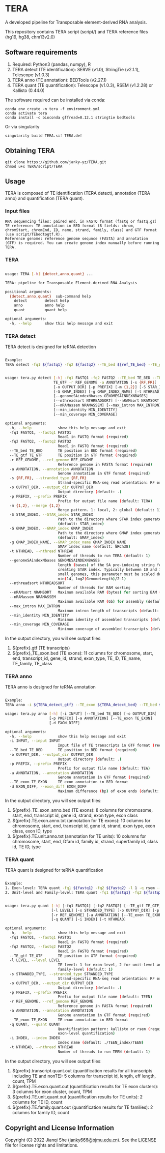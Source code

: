 # TERA
A developed pipeline for Transposable element-derived RNA analysis.

This repository contains TERA script (script/) and TERA reference files (hg19, hg38, chm13v2.0)
## Software requirements

1. Required: Python3 (pandas, numpy), R
2. TERA detect (TE identification): SERVE (v1.0), StringTie (v2.1.1), Telescope (v1.0.3)
3. TERA anno (TE annotation): BEDTools (v2.27.1)
4. TERA quant (TE quantification): Telescope (v1.0.3), RSEM (v1.2.28) or Kallisto (0.44.0)

The software required can be installed via conda:
```
conda env create -n tera -f environment.yml
conda activate tera
conda install -c bioconda gffread=0.12.1 stringtie bedtools
```

Or via singularity
```
singularity build TERA.sif TERA.def
```

## Obtaining TERA

```
git clone https://github.com/janky-yz/TERA.git
chmod u+x TERA/script/TERA
```

## Usage

TERA is composed of TE identification (TERA detect), annotation (TERA anno) and quantification (TERA quant).

### Input files

```
RNA sequencing files: paired end, in FASTQ format (fastq or fastq.gz)
TE reference: TE annotation in BED format (8 fields: chrom, chromStart, chromEnd, ID, name, strand, family, class) and GTF format (use script/TEbedtogtf.R).
Reference genome: reference genome sequnce (FASTA) and annotation (GTF) is required. You can create genome index manually before running TERA.
```

### TERA

```bash

usage: TERA [-h] {detect,anno,quant} ...

TERA: pipeline for Transposable Element-derived RNA Analysis

positional arguments:
  {detect,anno,quant}  sub-command help
    detect        detect help
    anno          anno help
    quant         quant help

optional arguments:
  -h, --help      show this help message and exit
```

### TERA detect

TERA detect is designed for teRNA detection

```bash

Example:
TERA detect -fq1 ${fastq1} -fq2 ${fastq2} --TE_bed ${ref_TE_bed} --TE_gtf ${ref_TE_gtf} -p ${prefix} -r ${ref_genome_fasta} -a ${ref_genome_gtf} -t ${nthread}
```

```bash

usage: tera.py detect [-h] -fq1 FASTQ1 -fq2 FASTQ2 --TE_bed TE_BED --TE_gtf
                      TE_GTF -r REF_GENOME -a ANNOTATION [-s {RF,FR}]
                      [-o OUTPUT_DIR] [-p PREFIX] [-m {1,2}] [-S STAR_INDEX]
                      [-G GMAP_INDEX] [-g GMAP_INDEX_NAME] [-t NTHREAD]
                      [--genomeSAindexNbases GENOMESAINDEXNBASES]
                      [--nthreadsort NTHREADSORT] [--nRAMsort NRAMSORT]
                      [--nRAMassem NRAMASSEM] [--max_intron MAX_INTRON]
                      [--min_identity MIN_IDENTITY]
                      [--min_coverage MIN_COVERAGE]

optional arguments:
  -h, --help            show this help message and exit
  -fq1 FASTQ1, --fastq1 FASTQ1
                        Read1 in FASTQ format (required)
  -fq2 FASTQ2, --fastq2 FASTQ2
                        Read1 in FASTQ format (required)
  --TE_bed TE_BED       TE position in BED format (required)
  --TE_gtf TE_GTF       TE position in GTF format (required)
  -r REF_GENOME, --ref_genome REF_GENOME
                        Reference genome in FASTA format (required)
  -a ANNOTATION, --annotation ANNOTATION
                        Genome annotation in GTF format (required)
  -s {RF,FR}, --stranded_type {RF,FR}
                        Strand-specific RNA-seq read orientation: RF or FR
  -o OUTPUT_DIR, --output_dir OUTPUT_DIR
                        Output directory (default: .)
  -p PREFIX, --prefix PREFIX
                        Prefix for output file name (default: TERA)
  -m {1,2}, --merge {1,2}
                        Merge pattern. 1: local, 2: global (default: 1)
  -S STAR_INDEX, --STAR_index STAR_INDEX
                        Path to the directory where STAR index generated
                        (default: STAR_index)
  -G GMAP_INDEX, --GMAP_index GMAP_INDEX
                        Path to the directory where GMAP index generated
                        (default: GMAP_index)
  -g GMAP_INDEX_NAME, --GMAP_index_name GMAP_INDEX_NAME
                        GMAP index name (default: GRCh38)
  -t NTHREAD, --nthread NTHREAD
                        Number of threads to run TERA (default: 1)
  --genomeSAindexNbases GENOMESAINDEXNBASES
                        length (bases) of the SA pre-indexing string for
                        creating STAR index. Typically between 10 and 15. For
                        small genomes, this parameter must be scaled down to
                        min(14, log2(GenomeLength)/2-1)
  --nthreadsort NTHREADSORT
                        Number of threads for BAM sorting
  --nRAMsort NRAMSORT   Maximum available RAM (bytes) for sorting BAM (default: 10000000000).
  --nRAMassem NRAMASSEM
                        Maximum available RAM (Gb) for assembly (default: 10G)
  --max_intron MAX_INTRON
                        Maximum intron length of transcripts (default: 200000)
  --min_identity MIN_IDENTITY
                        Minimum identity of assembled transcripts (default: 0.95)
  --min_coverage MIN_COVERAGE
                        Minimum coverage of assembled transcripts (default: 0.95)
```

In the output directory, you will see output files:
1. ${prefix}.gtf (TE transcripts)
2. ${prefix}_TE_exon.bed (TE exons): 11 columns for chromosome, start, end, transcript_id, gene_id, strand, exon_type, TE_ID, TE_name, TE_family, TE_class

### TERA anno

TERA anno is designed for teRNA annotation

```bash

Example:
TERA anno -i ${TERA_detect_gtf} --TE_exon ${TERA_detect_bed} --TE_bed ${ref_TE_bed} -p ${prefix} -a ${ref_genome_gtf}
```

```bash
usage: tera.py anno [-h] [-i INPUT] [--TE_bed TE_BED] [-o OUTPUT_DIR]
                    [-p PREFIX] [-a ANNOTATION] [--TE_exon TE_EXON]
                    [-d EXON_DIFF]

optional arguments:
  -h, --help            show this help message and exit
  -i INPUT, --input INPUT
                        Input file of TE transcripts in GTF format (required)
  --TE_bed TE_BED       TE position in BED format (required)
  -o OUTPUT_DIR, --output_dir OUTPUT_DIR
                        Output directory (default: .)
  -p PREFIX, --prefix PREFIX
                        Prefix for output file name (default: TEA)
  -a ANNOTATION, --annotation ANNOTATION
                        Genome annotation in GTF format (required)
  --TE_exon TE_EXON     TE exon annotation in BED format
  -d EXON_DIFF, --exon_diff EXON_DIFF
                        Maximum difference (bp) of exon ends (default: 5)
```

In the output directory, you will see output files:
1. ${prefix}_TE_exon_anno.bed (TE exons): 8 columns for chromosome, start, end, transcript id, gene id, strand, exon type, exon class
2. ${prefix}.TE.exon.anno.txt (annotation for TE exons): 10 columns for chromosome, start, end, transcript id, gene id, strand, exon type, exon class, exon ID, type
3. ${prefix}.TE.unit.anno.txt (annotation for TE units): 10 columns for chromosome, start, end, Dfam id, family id, strand, superfamily id, class id, TE ID, type

### TERA quant

TERA quant is designed for teRNA quantification

```bash

Example:
1. Exon-level: TERA quant -fq1 ${fastq1} -fq2 ${fastq2} -l 1 -q rsem --TE_gtf ${TERA_detect_gtf} --TE_exon ${TERA_anno_bed} -p ${prefix} -r ${ref_genome_fasta} -a ${ref_genome_gtf} -t ${nthread}
2. Unit-level and Family-level: TERA quant -fq1 ${fastq1} -fq2 ${fastq2} -l 2 --TE_gtf ${ref_TE_gtf} -p ${prefix} -r ${ref_genome_fasta} -a ${ref_genome_gtf} -t ${nthread}
```

```bash

usage: tera.py quant [-h] [-fq1 FASTQ1] [-fq2 FASTQ2] [--TE_gtf TE_GTF]
                     [-l LEVEL] [-s STRANDED_TYPE] [-o OUTPUT_DIR] [-p PREFIX]
                     [-r REF_GENOME] [-a ANNOTATION] [--TE_exon TE_EXON]
                     [-q QUANT] [-i INDEX] [-t NTHREAD]

optional arguments:
  -h, --help            show this help message and exit
  -fq1 FASTQ1, --fastq1 FASTQ1
                        Read1 in FASTQ format (required)
  -fq2 FASTQ2, --fastq2 FASTQ2
                        Read1 in FASTQ format (required)
  --TE_gtf TE_GTF       TE position in GTF format (required)
  -l LEVEL, --level LEVEL
                        TE level: 1 for exon-level, 2 for unit-level and
                        family-level (default: 1)
  -s STRANDED_TYPE, --stranded_type STRANDED_TYPE
                        Strand-specific RNA-seq read orientation: RF or FR
  -o OUTPUT_DIR, --output_dir OUTPUT_DIR
                        Output directory (default: .)
  -p PREFIX, --prefix PREFIX
                        Prefix for output file name (default: TEEN)
  -r REF_GENOME, --ref_genome REF_GENOME
                        Reference genome in FASTA format (required)
  -a ANNOTATION, --annotation ANNOTATION
                        Genome annotation in GTF format (required)
  --TE_exon TE_EXON     TE exon annotation in BED format
  -q QUANT, --quant QUANT
                        Quantification pattern: kallisto or rsem (required for
                        exon-level quantification)
  -i INDEX, --index INDEX
                        Index name (default: ./TEEN_index/TEEN)
  -t NTHREAD, --nthread NTHREAD
                        Number of threads to run TEEN (default: 1)
```

In the output directory, you will see output files:
1. ${prefix}.transcript.quant.out (quantification results for all transcripts including TE and nonTE): 5 columns for transcript id, length, eff length, count, TPM
2. ${prefix}.TE.exon.quant.out (quantification results for TE exon clusters): 3 columns for exon cluster, count, TPM
3. ${prefix}.TE.unit.quant.out (quantification results for TE units): 2 columns for TE ID, count
4. ${prefix}.TE.family.quant.out (quantification results for TE families): 2 columns for family ID, count

## Copyright and License Information

Copyright (C) 2022 Jianqi She (janky666@bjmu.edu.cn). See the [LICENSE](https://github.com/janky-yz/TERA/blob/main/LICENSE) file for license rights and limitations.

